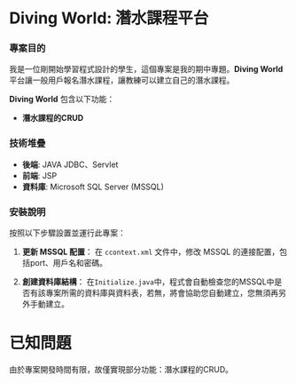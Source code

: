 # Diving World: 潛水課程平台

### 專案目的
我是一位剛開始學習程式設計的學生，這個專案是我的期中專題。**Diving World** 平台讓一般用戶報名潛水課程，讓教練可以建立自己的潛水課程。

**Diving World** 包含以下功能：
- **潛水課程的CRUD**

### 技術堆疊
- **後端**: JAVA JDBC、Servlet
- **前端**: JSP
- **資料庫**: Microsoft SQL Server (MSSQL)

### 安裝說明
按照以下步驟設置並運行此專案：

1. **更新 MSSQL 配置**：
   在 `ccontext.xml` 文件中，修改 MSSQL 的連接配置，包括port、用戶名和密碼。

2. **創建資料庫結構**：
   在`Initialize.java`中，程式會自動檢查您的MSSQL中是否有該專案所需的資料庫與資料表，若無，將會協助您自動建立，您無須再另外手動建立。

# 已知問題
由於專案開發時間有限，故僅實現部分功能：潛水課程的CRUD。<br>

